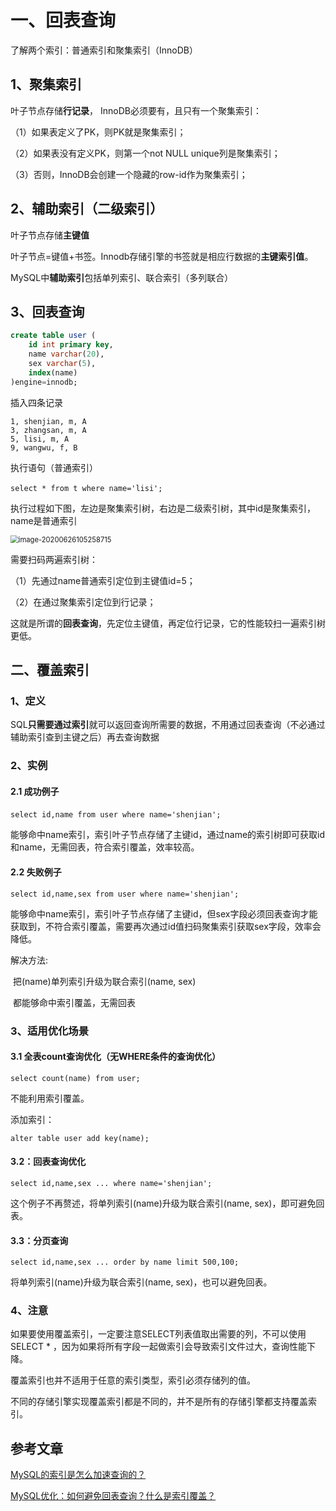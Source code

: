 # 一、回表查询

了解两个索引：普通索引和聚集索引（InnoDB）

## 1、聚集索引

叶子节点存储**行记录**， InnoDB必须要有，且只有一个聚集索引：

（1）如果表定义了PK，则PK就是聚集索引；

（2）如果表没有定义PK，则第一个not NULL unique列是聚集索引；

（3）否则，InnoDB会创建一个隐藏的row-id作为聚集索引；



## 2、辅助索引（二级索引）

叶子节点存储**主键值**

叶子节点=键值+书签。Innodb存储引擎的书签就是相应行数据的**主键索引值**。

MySQL中**辅助索引**包括单列索引、联合索引（多列联合）



## 3、回表查询

```sql
create table user (
    id int primary key,
    name varchar(20),
    sex varchar(5),
    index(name)
)engine=innodb;
```

插入四条记录

```
1, shenjian, m, A
3, zhangsan, m, A
5, lisi, m, A
9, wangwu, f, B
```

执行语句（普通索引）

```mysql
select * from t where name='lisi';　
```

执行过程如下图，左边是聚集索引树，右边是二级索引树，其中id是聚集索引，name是普通索引

<img src="E:/black user/Java/有道云截图/image-20200626105258715.png" alt="image-20200626105258715" style="zoom:80%;" />

需要扫码两遍索引树：

（1）先通过name普通索引定位到主键值id=5；

（2）在通过聚集索引定位到行记录；

这就是所谓的**回表查询**，先定位主键值，再定位行记录，它的性能较扫一遍索引树更低。





## 二、覆盖索引

### 1、定义

SQL**只需要通过索引**就可以返回查询所需要的数据，不用通过回表查询（不必通过辅助索引查到主键之后）再去查询数据



### 2、实例

#### 2.1   成功例子

```mysql
select id,name from user where name='shenjian';　
```

能够命中name索引，索引叶子节点存储了主键id，通过name的索引树即可获取id和name，无需回表，符合索引覆盖，效率较高。

#### 2.2  失败例子

```mysql
select id,name,sex from user where name='shenjian';
```

能够命中name索引，索引叶子节点存储了主键id，但sex字段必须回表查询才能获取到，不符合索引覆盖，需要再次通过id值扫码聚集索引获取sex字段，效率会降低。

解决方法:  

​		把(name)单列索引升级为联合索引(name, sex)

​		都能够命中索引覆盖，无需回表

### 3、适用优化场景

#### 3.1 全表count查询优化（无WHERE条件的查询优化）

```mysql
select count(name) from user;
```

不能利用索引覆盖。

添加索引：

```mysql
alter table user add key(name);
```



#### 3.2：回表查询优化

```mysql
select id,name,sex ... where name='shenjian';
```

这个例子不再赘述，将单列索引(name)升级为联合索引(name, sex)，即可避免回表。

 

#### 3.3：分页查询

```mysql
select id,name,sex ... order by name limit 500,100;
```

将单列索引(name)升级为联合索引(name, sex)，也可以避免回表。



### 4、注意

如果要使用覆盖索引，一定要注意SELECT列表值取出需要的列，不可以使用SELECT * ，因为如果将所有字段一起做索引会导致索引文件过大，查询性能下降。

覆盖索引也并不适用于任意的索引类型，索引必须存储列的值。

不同的存储引擎实现覆盖索引都是不同的，并不是所有的存储引擎都支持覆盖索引。





## 参考文章

[MySQL的索引是怎么加速查询的？](https://cloud.tencent.com/developer/article/1589646)

[MySQL优化：如何避免回表查询？什么是索引覆盖？](https://www.cnblogs.com/myseries/p/11265849.html)









